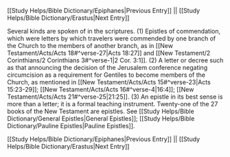 [[Study Helps/Bible Dictionary/Epiphanes|Previous Entry]]  ||  [[Study Helps/Bible Dictionary/Erastus|Next Entry]]

 Several kinds are spoken of in the scriptures. (1) Epistles of commendation, which were letters by which travelers were commended by one branch of the Church to the members of another branch, as in [[New Testament/Acts/Acts 18#^verse-27|Acts 18:27]] and [[New Testament/2 Corinthians/2 Corinthians 3#^verse-1|2 Cor. 3:1]]. (2) A letter or decree such as that announcing the decision of the Jerusalem conference negating circumcision as a requirement for Gentiles to become members of the Church, as mentioned in [[New Testament/Acts/Acts 15#^verse-23|Acts 15:23-29]]; [[New Testament/Acts/Acts 16#^verse-4|16:4]]; [[New Testament/Acts/Acts 21#^verse-25|21:25]]. (3) An epistle in its best sense is more than a letter; it is a formal teaching instrument. Twenty-one of the 27 books of the New Testament are epistles. See [[Study Helps/Bible Dictionary/General Epistles|General Epistles]]; [[Study Helps/Bible Dictionary/Pauline Epistles|Pauline Epistles]].

[[Study Helps/Bible Dictionary/Epiphanes|Previous Entry]]  ||  [[Study Helps/Bible Dictionary/Erastus|Next Entry]]